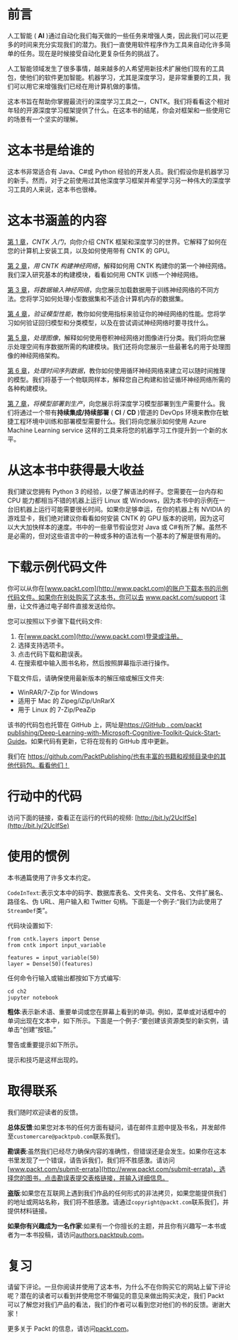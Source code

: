 

# 前言

人工智能 ( **AI** )通过自动化我们每天做的一些任务来增强人类，因此我们可以花更多的时间来充分实现我们的潜力。我们一直使用软件程序作为工具来自动化许多简单的任务。现在是时候接受自动化更复杂任务的挑战了。

人工智能领域发生了很多事情，越来越多的人希望用新技术扩展他们现有的工具包，使他们的软件更加智能。机器学习，尤其是深度学习，是非常重要的工具，我们可以用它来增强我们已经在用计算机做的事情。

这本书旨在帮助你掌握最流行的深度学习工具之一，CNTK。我们将看看这个相对年轻的开源深度学习框架提供了什么。在这本书的结尾，你会对框架和一些使用它的场景有一个坚实的理解。



# 这本书是给谁的

这本书非常适合有 Java、C#或 Python 经验的开发人员。我们假设你是机器学习的新手。然而，对于之前使用过其他深度学习框架并希望学习另一种伟大的深度学习工具的人来说，这本书也很棒。



# 这本书涵盖的内容

[第 1 章](9a2c8c46-f9a0-4e05-86ef-31300a28a7ba.xhtml)，*CNTK 入门*，向你介绍 CNTK 框架和深度学习的世界。它解释了如何在您的计算机上安装工具，以及如何使用带有 CNTK 的 GPU。

[第 2 章](4c9da7a9-6873-4de9-99a9-43de693d65f8.xhtml)，*用 CNTK 构建神经网络*，解释如何用 CNTK 构建你的第一个神经网络。我们深入研究基本的构建模块，看看如何用 CNTK 训练一个神经网络。

[第 3 章](f7cd9148-99e8-427c-acf4-d74c3e52df58.xhtml)，*将数据输入神经网络*，向您展示加载数据用于训练神经网络的不同方法。您将学习如何处理小型数据集和不适合计算机内存的数据集。

[第 4 章](e39df191-73e4-414f-b44b-efca6f0ad4cd.xhtml)，*验证模型性能*，教你如何使用指标来验证你的神经网络的性能。您将学习如何验证回归模型和分类模型，以及在尝试调试神经网络时要寻找什么。

[第 5 章](9d91a0e4-3870-4a2f-b483-82fdb8849bc2.xhtml)，*处理图像*，解释如何使用卷积神经网络对图像进行分类。我们将向您展示处理空间有序数据所需的构建模块。我们还将向您展示一些最著名的用于处理图像的神经网络架构。

[第 6 章](a5da9ef2-399a-4c30-b751-318d64939369.xhtml)，*处理时间序列数据*，教你如何使用循环神经网络来建立可以随时间推理的模型。我们将基于一个物联网样本，解释您自己构建和验证循环神经网络所需的各种构建模块。

[第 7 章](8db9f932-5716-4a33-82a7-0c5ce5fe2ed4.xhtml)，*将模型部署到生产*，向您展示将深度学习模型部署到生产需要什么。我们将通过一个带有**持续集成/持续部署** ( **CI** / **CD** )管道的 DevOps 环境来教你在敏捷工程环境中训练和部署模型需要什么。我们将向您展示如何使用 Azure Machine Learning service 这样的工具来将您的机器学习工作提升到一个新的水平。



# 从这本书中获得最大收益

我们建议您拥有 Python 3 的经验，以便了解语法的样子。您需要在一台内存和 CPU 能力都相当不错的机器上运行 Linux 或 Windows，因为本书中的示例在一台旧机器上运行可能需要很长时间。如果你足够幸运，在你的机器上有 NVIDIA 的游戏显卡，我们绝对建议你看看如何安装 CNTK 的 GPU 版本的说明，因为这可以大大加快样本的速度。书中的一些章节假设您对 Java 或 C#有所了解。虽然不是必需的，但对这些语言中的一种或多种的语法有一个基本的了解是很有用的。



# 下载示例代码文件

你可以从你在[www.packt.com](http://www.packt.com)的账户下载本书的示例代码文件。如果你在别处购买了这本书，你可以去 www.packt.com/support 注册，让文件通过电子邮件直接发送给你。

您可以按照以下步骤下载代码文件:

1.  在[www.packt.com](http://www.packt.com)登录或注册。
2.  选择支持选项卡。
3.  点击代码下载和勘误表。
4.  在搜索框中输入图书名称，然后按照屏幕指示进行操作。

下载文件后，请确保使用最新版本的解压缩或解压文件夹:

*   WinRAR/7-Zip for Windows
*   适用于 Mac 的 Zipeg/iZip/UnRarX
*   用于 Linux 的 7-Zip/PeaZip

该书的代码包也托管在 GitHub 上，网址是[https://GitHub . com/packt publishing/Deep-Learning-with-Microsoft-Cognitive-Toolkit-Quick-Start-Guide](https://github.com/PacktPublishing/Deep-Learning-with-Microsoft-Cognitive-Toolkit-Quick-Start-Guide)。如果代码有更新，它将在现有的 GitHub 库中更新。

我们在 https://github.com/PacktPublishing/也有丰富的书籍和视频目录中的其他代码包。看看他们！



# 行动中的代码

访问下面的链接，查看正在运行的代码的视频:
[http://bit.ly/2UcIfSe](http://bit.ly/2UcIfSe)



# 使用的惯例

本书通篇使用了许多文本约定。

`CodeInText`:表示文本中的码字、数据库表名、文件夹名、文件名、文件扩展名、路径名、伪 URL、用户输入和 Twitter 句柄。下面是一个例子:“我们为此使用了`StreamDef`类”。

代码块设置如下:

```
from cntk.layers import Dense
from cntk import input_variable

features = input_variable(50)
layer = Dense(50)(features)
```

任何命令行输入或输出都按如下方式编写:

```
cd ch2
jupyter notebook
```

**粗体**:表示新术语、重要单词或您在屏幕上看到的单词。例如，菜单或对话框中的单词出现在文本中，如下所示。下面是一个例子:“要创建该资源类型的新实例，请单击“创建”按钮。”

警告或重要提示如下所示。

提示和技巧是这样出现的。



# 取得联系

我们随时欢迎读者的反馈。

**总体反馈**:如果您对本书的任何方面有疑问，请在邮件主题中提及书名，并发邮件至`customercare@packtpub.com`联系我们。

**勘误表**:虽然我们已经尽力确保内容的准确性，但错误还是会发生。如果你在这本书里发现了一个错误，请告诉我们，我们将不胜感激。请访问[www.packt.com/submit-errata](http://www.packt.com/submit-errata)，选择您的图书，点击勘误表提交表格链接，并输入详细信息。

**盗版**:如果您在互联网上遇到我们作品的任何形式的非法拷贝，如果您能提供我们的地址或网站名称，我们将不胜感激。请通过`copyright@packt.com`联系我们，并提供材料链接。

**如果你有兴趣成为一名作家**:如果有一个你擅长的主题，并且你有兴趣写一本书或者为一本书投稿，请访问[authors.packtpub.com](http://authors.packtpub.com/)。



# 复习

请留下评论。一旦你阅读并使用了这本书，为什么不在你购买它的网站上留下评论呢？潜在的读者可以看到并使用您不带偏见的意见来做出购买决定，我们 Packt 可以了解您对我们产品的看法，我们的作者可以看到您对他们的书的反馈。谢谢大家！

更多关于 Packt 的信息，请访问[packt.com](http://www.packt.com/)。